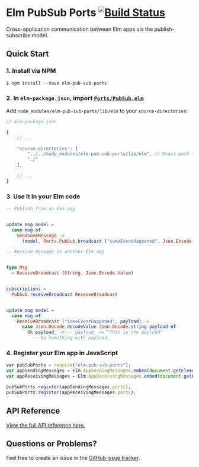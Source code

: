 # Elm PubSub Ports [![Build Status](https://travis-ci.org/knledg/elm-pub-sub-ports.svg?branch=master)](https://travis-ci.org/knledg/elm-pub-sub-ports)

Cross-application communication between Elm apps via the publish-subscribe model.

## Quick Start

### 1. Install via NPM

```
$ npm install --save elm-pub-sub-ports
```

### 2. In `elm-package.json`, import [`Ports/PubSub.elm`](lib/elm/Ports/PubSub.elm)

Add `node_modules/elm-pub-sub-ports/lib/elm` to your `source-directories`:

```js
// elm-package.json

{
    // ...

    "source-directories": [
        "../../node_modules/elm-pub-sub-ports/lib/elm", // Exact path to node_modules may be different for you
        "./"
    ],

    // ...
}
```

### 3. Use it in your Elm code

```elm
-- Publish from an Elm app


update msg model =
  case msg of
    SendSomeMessage ->
      (model, Ports.PubSub.broadcast ("someEventHappened", Json.Encode.string "This is the payload")
```

```elm
-- Receive message in another Elm app


type Msg
  = ReceiveBroadcast (String, Json.Encode.Value)


subscriptions =
  PubSub.receiveBroadcast ReceiveBroadcast


update msg model =
  case msg of
    ReceiveBroadcast ("someEventHappened", payload) ->
      case Json.Decode.decodeValue Json.Decode.string payload of
        Ok payload_ -> -- payload_ == "This is the payload"
          -- Do something with payload_
```

### 4. Register your Elm app in JavaScript

```javascript
var pubSubPorts = require("elm-pub-sub-ports");
var appSendingMessages = Elm.AppSendingMessages.embed(document.getElementById("app-sending-messages-container"));
var appReceivingMessages = Elm.AppReceivingMessages.embed(document.getElementById("app-receiving-messages-container"));

pubSubPorts.register(appSendingMessages.ports);
pubSubPorts.register(appReceivingMessages.ports);
```

## API Reference

[View the full API reference here.](./API.md)

## Questions or Problems?

Feel free to create an issue in the [GitHub issue tracker](https://github.com/knledg/elm-pub-sub-ports/issues).
